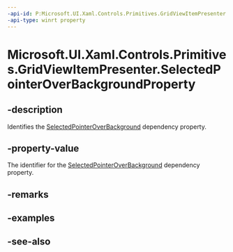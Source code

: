 ```yaml
---
-api-id: P:Microsoft.UI.Xaml.Controls.Primitives.GridViewItemPresenter.SelectedPointerOverBackgroundProperty
-api-type: winrt property
---
```


<!-- Property syntax
public Windows.UI.Xaml.DependencyProperty SelectedPointerOverBackgroundProperty { get; }
-->

# Microsoft.UI.Xaml.Controls.Primitives.GridViewItemPresenter.SelectedPointerOverBackgroundProperty

## -description
Identifies the [SelectedPointerOverBackground](gridviewitempresenter_selectedpointeroverbackground.md) dependency property.

## -property-value
The identifier for the [SelectedPointerOverBackground](gridviewitempresenter_selectedpointeroverbackground.md) dependency property.

## -remarks

## -examples

## -see-also
